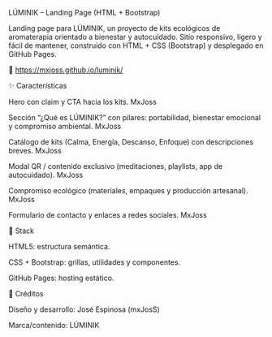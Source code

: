 LÚMINIK – Landing Page (HTML + Bootstrap)

Landing page para LÚMINIK, un proyecto de kits ecológicos de aromaterapia orientado a bienestar y autocuidado. Sitio responsivo, ligero y fácil de mantener, construido con HTML + CSS (Bootstrap) y desplegado en GitHub Pages.

🔗 https://mxjoss.github.io/luminik/

✨ Características

Hero con claim y CTA hacia los kits. 
MxJoss

Sección “¿Qué es LÚMINIK?” con pilares: portabilidad, bienestar emocional y compromiso ambiental. 
MxJoss

Catálogo de kits (Calma, Energía, Descanso, Enfoque) con descripciones breves. 
MxJoss

Modal QR / contenido exclusivo (meditaciones, playlists, app de autocuidado). 
MxJoss

Compromiso ecológico (materiales, empaques y producción artesanal). 
MxJoss

Formulario de contacto y enlaces a redes sociales. 
MxJoss

🧰 Stack

HTML5: estructura semántica.

CSS + Bootstrap: grillas, utilidades y componentes.

GitHub Pages: hosting estático.

🙌 Créditos

Diseño y desarrollo: José Espinosa (mxJosS)

Marca/contenido: LÚMINIK




